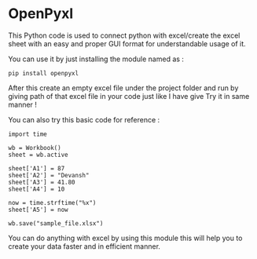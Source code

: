 # OpenPyxl

This Python code is used to connect python with excel/create the excel sheet with an easy and proper GUI format for understandable usage of it.

You can use it by just installing the module named as :

`pip install openpyxl`

After this create an empty excel file under the project folder and run by giving path of that excel file in your code just like I have give Try it in same manner !

You can also try this basic code for reference :

```from openpyxl import Workbook  
import time  
  
wb = Workbook()  
sheet = wb.active  
  
sheet['A1'] = 87  
sheet['A2'] = "Devansh"  
sheet['A3'] = 41.80  
sheet['A4'] = 10  
  
now = time.strftime("%x")  
sheet['A5'] = now  
  
wb.save("sample_file.xlsx") 
```

You can do anything with excel by using this module this will help you to create your data faster and in efficient manner.
